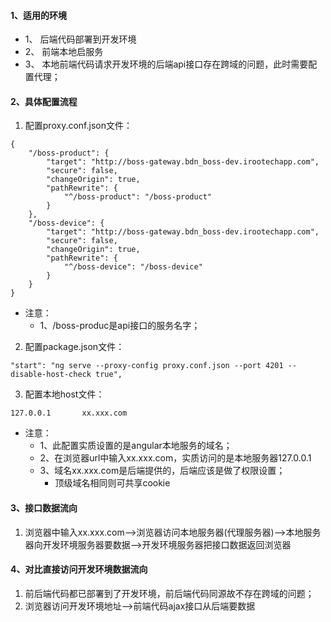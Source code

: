 #### 1、适用的环境
- 1、 后端代码部署到开发环境
- 2、 前端本地启服务
- 3、 本地前端代码请求开发环境的后端api接口存在跨域的问题，此时需要配置代理；

#### 2、具体配置流程
1. 配置proxy.conf.json文件：

```
{
    "/boss-product": {
        "target": "http://boss-gateway.bdn_boss-dev.irootechapp.com",
        "secure": false,
        "changeOrigin": true,
        "pathRewrite": {
            "^/boss-product": "/boss-product"
        }
    },
    "/boss-device": {
        "target": "http://boss-gateway.bdn_boss-dev.irootechapp.com",
        "secure": false,
        "changeOrigin": true,
        "pathRewrite": {
            "^/boss-device": "/boss-device"
        }
    }
}
```
- 注意：
  - 1、/boss-produc是api接口的服务名字；

2. 配置package.json文件：

```
"start": "ng serve --proxy-config proxy.conf.json --port 4201 --disable-host-check true",
```

3. 配置本地host文件：

```
127.0.0.1       xx.xxx.com
```
- 注意：
  - 1、此配置实质设置的是angular本地服务的域名；
  - 2、在浏览器url中输入xx.xxx.com，实质访问的是本地服务器127.0.0.1
  - 3、域名xx.xxx.com是后端提供的，后端应该是做了权限设置；
    - 顶级域名相同则可共享cookie

#### 3、接口数据流向
1. 浏览器中输入xx.xxx.com-->浏览器访问本地服务器(代理服务器)-->本地服务器向开发环境服务器要数据-->开发环境服务器把接口数据返回浏览器

#### 4、对比直接访问开发环境数据流向
1. 前后端代码都已部署到了开发环境，前后端代码同源故不存在跨域的问题；
2. 浏览器访问开发环境地址-->前端代码ajax接口从后端要数据

